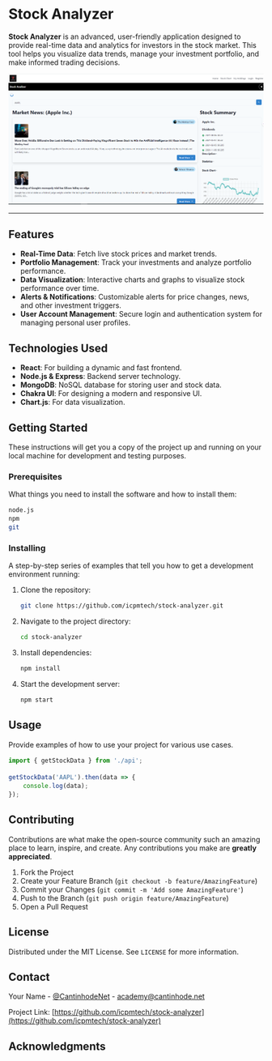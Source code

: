 # Stock Analyzer

**Stock Analyzer** is an advanced, user-friendly application designed to provide real-time data and analytics for investors in the stock market. This tool helps you visualize data trends, manage your investment portfolio, and make informed trading decisions.

![](assets/20240505_130009_image.png)

---

## Features

- **Real-Time Data**: Fetch live stock prices and market trends.
- **Portfolio Management**: Track your investments and analyze portfolio performance.
- **Data Visualization**: Interactive charts and graphs to visualize stock performance over time.
- **Alerts & Notifications**: Customizable alerts for price changes, news, and other investment triggers.
- **User Account Management**: Secure login and authentication system for managing personal user profiles.

## Technologies Used

- **React**: For building a dynamic and fast frontend.
- **Node.js & Express**: Backend server technology.
- **MongoDB**: NoSQL database for storing user and stock data.
- **Chakra UI**: For designing a modern and responsive UI.
- **Chart.js**: For data visualization.

## Getting Started

These instructions will get you a copy of the project up and running on your local machine for development and testing purposes.

### Prerequisites

What things you need to install the software and how to install them:

```bash
node.js
npm
git
```

### Installing

A step-by-step series of examples that tell you how to get a development environment running:

1. Clone the repository:
   ```bash
   git clone https://github.com/icpmtech/stock-analyzer.git
   ```
2. Navigate to the project directory:
   ```bash
   cd stock-analyzer
   ```
3. Install dependencies:
   ```bash
   npm install
   ```
4. Start the development server:
   ```bash
   npm start
   ```

## Usage

Provide examples of how to use your project for various use cases.

```javascript
import { getStockData } from './api';

getStockData('AAPL').then(data => {
    console.log(data);
});
```

## Contributing

Contributions are what make the open-source community such an amazing place to learn, inspire, and create. Any contributions you make are **greatly appreciated**.

1. Fork the Project
2. Create your Feature Branch (`git checkout -b feature/AmazingFeature`)
3. Commit your Changes (`git commit -m 'Add some AmazingFeature'`)
4. Push to the Branch (`git push origin feature/AmazingFeature`)
5. Open a Pull Request

## License

Distributed under the MIT License. See `LICENSE` for more information.

## Contact

Your Name - [@CantinhodeNet](https://twitter.com/CantinhodeNet) - academy@cantinhode.net

Project Link: [https://github.com/icpmtech/stock-analyzer](https://github.com/icpmtech/stock-analyzer)

## Acknowledgments
